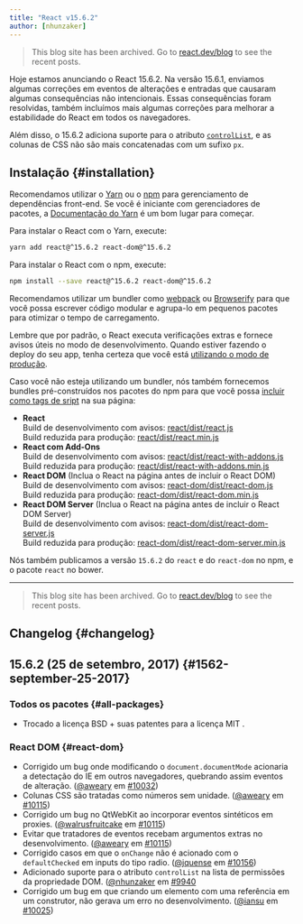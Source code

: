 ```yaml
---
title: "React v15.6.2"
author: [nhunzaker]
---
```


<div class="scary">

> This blog site has been archived. Go to [react.dev/blog](https://pt-br.react.dev/blog) to see the recent posts.

</div>

Hoje estamos anunciando o React 15.6.2. Na versão 15.6.1, enviamos algumas correções em eventos de alterações e entradas que causaram algumas consequências não intencionais. Essas consequências foram resolvidas, também incluímos mais algumas correções para melhorar a estabilidade do React em todos os navegadores.

Além disso, o 15.6.2 adiciona suporte para o atributo [`controlList`](https://developers.google.com/web/updates/2017/03/chrome-58-media-updates#controlslist), e as colunas de CSS não são mais concatenadas com um sufixo `px`.

## Instalação {#installation}

Recomendamos utilizar o [Yarn](https://yarnpkg.com/) ou o [npm](https://www.npmjs.com/) para gerenciamento de dependências front-end. Se você é iniciante com gerenciadores de pacotes, a [Documentação do Yarn](https://yarnpkg.com/en/docs/getting-started) é um bom lugar para começar.

Para instalar o React com o Yarn, execute:

```bash
yarn add react@^15.6.2 react-dom@^15.6.2
```

Para instalar o React com o npm, execute:

```bash
npm install --save react@^15.6.2 react-dom@^15.6.2
```

Recomendamos utilizar um bundler como [webpack](https://webpack.js.org/) ou [Browserify](http://browserify.org/) para que você possa escrever código modular e agrupa-lo em pequenos pacotes para otimizar o tempo de carregamento.

Lembre que por padrão, o React executa verificações extras e fornece avisos úteis no modo de desenvolvimento. Quando estiver fazendo o deploy do seu app, tenha certeza que você está [utilizando o modo de produção](/docs/optimizing-performance.html#use-the-production-build).

Caso você não esteja utilizando um bundler, nós também fornecemos bundles pré-construídos nos pacotes do npm para que você possa [incluir como tags de sript](/docs/installation.html#using-a-cdn) na sua página:

* **React**<br/>
  Build de desenvolvimento com avisos: [react/dist/react.js](https://unpkg.com/react@15.6.2/dist/react.js)<br/>
  Build reduzida para produção: [react/dist/react.min.js](https://unpkg.com/react@15.6.2/dist/react.min.js)<br/>
* **React com Add-Ons**<br/>
  Build de desenvolvimento com avisos: [react/dist/react-with-addons.js](https://unpkg.com/react@15.6.2/dist/react-with-addons.js)<br/>
  Build reduzida para produção: [react/dist/react-with-addons.min.js](https://unpkg.com/react@15.6.2/dist/react-with-addons.min.js)<br/>
* **React DOM** (Inclua o React na página antes de incluir o React DOM)<br/>
  Build de desenvolvimento com avisos: [react-dom/dist/react-dom.js](https://unpkg.com/react-dom@15.6.2/dist/react-dom.js)<br/>
  Build reduzida para produção: [react-dom/dist/react-dom.min.js](https://unpkg.com/react-dom@15.6.2/dist/react-dom.min.js)<br/>
* **React DOM Server** (Inclua o React na página antes de incluir o React DOM Server)<br/>
  Build de desenvolvimento com avisos: [react-dom/dist/react-dom-server.js](https://unpkg.com/react-dom@15.6.2/dist/react-dom-server.js)<br/>
  Build reduzida para produção: [react-dom/dist/react-dom-server.min.js](https://unpkg.com/react-dom@15.6.2/dist/react-dom-server.min.js)<br/>

Nós também publicamos a versão `15.6.2` do `react` e do `react-dom` no npm, e o pacote `react` no bower.

---

<div class="scary">

> This blog site has been archived. Go to [react.dev/blog](https://pt-br.react.dev/blog) to see the recent posts.

</div>

## Changelog {#changelog}

## 15.6.2 (25 de setembro, 2017) {#1562-september-25-2017}

### Todos os pacotes {#all-packages}
* Trocado a licença BSD + suas patentes para a licença MIT .

### React DOM {#react-dom}

* Corrigido um bug onde modificando o `document.documentMode` acionaria a detectação do IE em outros navegadores, quebrando assim eventos de alteração. ([@aweary](https://github.com/aweary) em [#10032](https://github.com/facebook/react/pull/10032))
* Colunas CSS são tratadas como números sem unidade. ([@aweary](https://github.com/aweary) em [#10115](https://github.com/facebook/react/pull/10115))
* Corrigido um bug no QtWebKit ao incorporar eventos sintéticos em proxies.  ([@walrusfruitcake](https://github.com/walrusfruitcake) em [#10115](https://github.com/facebook/react/pull/10011))
* Evitar que tratadores de eventos recebam argumentos extras no desenvolvimento. ([@aweary](https://github.com/aweary) em [#10115](https://github.com/facebook/react/pull/8363))
* Corrigido casos em que o `onChange` não é acionado com o `defaultChecked` em inputs do tipo radio. ([@jquense](https://github.com/jquense) em [#10156](https://github.com/facebook/react/pull/10156))
* Adicionado suporte para o atributo `controlList` na lista de permissões da propriedade DOM. ([@nhunzaker](https://github.com/nhunzaker) em [#9940](https://github.com/facebook/react/pull/9940)
* Corrigido um bug em que criando um elemento com uma referência em um construtor, não gerava um erro no desenvolvimento. ([@iansu](https://github.com/iansu) em [#10025](https://github.com/facebook/react/pull/10025))
